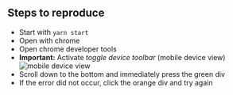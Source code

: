 ## Steps to reproduce

- Start with `yarn start`
- Open with chrome
- Open chrome developer tools
- **Important:** Activate _toggle device toolbar_ (mobile device view)
  ![mobile device view](https://i.imgur.com/aeNx5J8.png "mobile device view")
- Scroll down to the bottom and immediately press the green div
- If the error did not occur, click the orange div and try again
